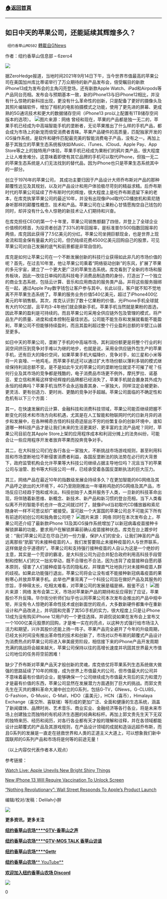 ###  [:house:返回首頁](https://github.com/ourhimalayas/txt)
---


## 如日中天的苹果公司，还能延续其辉煌多久？
` 纽约香草山MOS02` [轉載自GNews](https://gnews.org/zh-hans/1541840/)

作者：纽约香草山信息部 – 6zero4

![](https://assets.gnews.org/wp-content/uploads/2021/09/s2.jpg)





据ZeroHedge报道，当地时间2021年9月14日下午，当今世界市值最高的苹果公司在美国加州库比蒂诺举行了万众期待的新产品发布会，倍受瞩目的新款iPhone13成为发布会的主角闪亮登场，还有新款Apple Watch、iPad和Airpods等产品同台亮相。发布会与预期基本一致，新的iPhone13与旧iPhone12相比，并没有什么惊艳的新科技出现，更没有什么革命性的创新，只是配备了更好的摄像头及其照片编辑软件，增加了相机的电影拍摄模式之功能，使用了更先进的屏幕、更成熟的5G通讯技术和更大的数据储存空间（iPhone13 pro以上配置有1TB储存空间版本的选项）。
![](https://assets.gnews.org/wp-content/uploads/2021/09/4-5.png)图片来源：网络
曾经和现在，苹果的产品都是独一无二的，苹果手机已经成为中高端智能手机的垄断者，无论苹果推出了什么样的手机产品，都会成为市场上的新宠而倍受消费者青睐。苹果产品硬件的高质量，匹配独家开发的iOS操作系统，是软件和硬件匹配最完美的智能消费电子产品，没有之一。再加上基于其独立的苹果生态系统板块如iMusic、iTunes、iCloud、Apple Pay、App Store等之上的独特用户体验，苹果手机已经成为果粉们的鸦片类产品，很大程度上让人难舍难分。这意味着即使有其它品牌的手机可以取代iPhone，但独一无二的苹果生态系统是人们无法找到的替代品，因为iPhone也只是苹果生态系统其中的一部分。

创立于1976年的苹果公司， 其成功主要归因于产品设计大师乔布斯对产品的那种颠覆性远见及其规划，以及对产品设计和用户体验极尽苛刻的精益求精。后乔布斯时代的苹果公司延续了乔布斯时代的辉煌，很大程度上是吃乔布斯遗留下来的老本，在库克执掌苹果公司的最近10年，并没有出现像iPod取代CD播放机和索尼随身听那样的颠覆性概念、技术和产品。苹果公司在让果粉心甘情愿掏空自己钱包的同时，却并没有什么令人惊艳的新技术让人们期待和兴奋。

在库克担任CEO的第一个十年里，苹果公司销售额翻了四倍，并登上了全球企业价值榜的榜首，为投资者创造了33%的年回报率，是标准普尔500指数回报率的两倍，库克因此获得了7.5亿美元的分红。苹果公司坐拥巨额现金，也是世界上现金流和现金保有量最大的公司，但仍陆续花费4500亿美元回购自己的股票，可见苹果公司对自己发展的底气和前景都是非常自信的。

库克是如何让苹果公司在一个不断发展创新的科技行业获得如此非凡的市场价值的呢？首先，在过去10年里，他让苹果公司乘着“网络驱动创新”的东风，扩展了苹果的多元宇宙，建立了一个更大更广泛的苹果生态系统。库克看到了全新的市场和服务板块，因此一改往日单纯的高科技电子消费品制造商的身份，打造出了一个独立的商业生态系统，包括云计算、音乐和应用商店的服务类产品，并将这些服务捆绑在一起，通过Apple Pay数字钱包让客户参与其中，长此以往，客户就不知不觉地离不开苹果生态系统了。苹果的服务业务价值540亿美元，超过了iPhone400亿美元的年销售额。其次，库克认识到了数十亿果粉的价值，光iPhone手机全球就有大约10亿部，且平均3-4年他们就会换新手机，苹果手机当然就是果粉的首选，因此苹果的盈利是可持续的。而且苹果公司采用全供应链外包及管理的模式，将产品生产的质量、进度和成本控制在最佳状态。公司能不能生存和发展就看能不能盈利，苹果公司不但能够持续盈利，而且其盈利超过整个行业盈利总额的半壁江山甚至更多。

如日中天的苹果公司，垄断了手机的中高端市场，其利润份额更是将整个行业的利润空间挤压到竞争对手难以为继的地步，也就是说，采用全供应链外包生产的苹果手机，还有巨大的降价空间，如果苹果手机大幅降价，竞争对手，如三星和小米等将一片哀嚎、一地鸡毛，而苹果手机还可以通过扩大市场份额以薄利多销的模式继续保持利润总额不变。是不是如此牛叉的苹果公司的垄断地位就坚不可摧了呢？任何行业及其市场的竞争都是残酷的，电子消费品市场更不例外，摩托罗拉、诺基亚、爱立信和黑莓这样曾经辉煌的品牌都已经消失了，苹果手机就会置身其外成为永恒的经典吗？苹果手机当然不会永远独善其身、一家独大，同样注定会被更新、更灵活、更有创造力、更时尚、更酷的竞争对手超越。苹果公司面临的不确定性和危机有以下三个方面：

其一，在快速发展的云计算、金融科技和消费科技领域，苹果公司能否继续把握不断变化的技术和市场方向和机遇，尤其是在人工智能和物联网时代的日新月异的进步和发展中，在各种稀奇古怪的科技奇迹层出不穷的纷繁复杂的创新环境中，谁知道哪一种科技产品才是让我们未来的生活更美好、更丰富的主流产品呢？同时，苹果公司目前在其Apple Store上架的应用程序成本和利润分摊上的法务纠纷，可能会让一些应用程序开发者放弃苹果而投奔竞争对手。

其二，在大科技公司们在各行各业一家独大，不断挑战市场游戏规则，甚至利用科技和市场垄断地位不断侵害消费者利益，各国反垄断法的执法势在必行的大背景下，政府监管机构会允许苹果等大科技公司继续占据主导地位吗？况且当下的苹果公司与油管、脸书等大科技公司一样，已经承受着各国反垄断执法的巨大压力。

其三，网络产品在最近10年的指数级发展会持续多久？在更加智能的6G网络及其产品呼之欲出的大环境下，4G乃至刚刚推出一年堪称鸡肋的5G网络及其产品，市场反应已经趋于饱和或冷淡。科技创始于人类并服务于人类，一旦新的科技革命出现，将伴随着新思维、新概念、新技术、新产品和新习惯的登台亮相，当下人类看似离不开的智能手机也许一夜之间就过时了，就像iPod当初取代CD播放器和索尼随身听一样不可思议却广被接受。富可敌一个大富国的苹果公司总不可能买下所有有前途的初创公司和独角兽公司吧？
![](https://assets.gnews.org/wp-content/uploads/2021/09/2-9.png)图片来源：网络
同时在本次发布会上，苹果公司还介绍了最新款iPhone 13及其iOS操作系统增加了以新冠病毒疫苗接种卡解锁屏幕的功能，要求用户在解锁屏幕前确认疫苗接种状态。库克在台上踱步时说：“我们苹果公司正在尽自己的一份力量，保护人们的安全，让我们神圣的产品远离那些“肮脏”的未接种疫苗的人，我们发誓要阻止未接种疫苗的人与世界联系，这样做是合乎道德的”。苹果公司和支持强行接种疫苗的人自认为这是一个绝妙的主意，其实是一个荒谬的霸凌，是大科技公司为迎合并配合政府利用高科技手段管制和控制人们的又一拙劣举动，既不合理也不合法，因为违背了疫苗接种自愿的基本原则，侵害了人们接种疫苗与否的隐私权，并理直气壮地执行对未接种疫苗人群的歧视。如果此功能强行退出，苹果公司将会让没有或不能接种新冠病毒疫苗的果粉寒心并放弃苹果手机。此举也严重背离了一个科技公司旨在做好产品及其服务的宗旨，手伸得太长，吃相太难看，对苹果公司的发展是福是祸，殷鉴不远！
![](https://assets.gnews.org/wp-content/uploads/2021/09/3-11.png)图片来源：网络
发布会第二天，市场对苹果新产品的期待和反应得到了应证，苹果股价不升反降。华尔街分析师们似乎也认同苹果公司本次发布会推出的产品中规中矩，并没有令人惊艳的革命性技术或创新面世的观点，大多数新硬件都集中在重新设计和产品改进上，并巩固和完善了其5G手机的实力，很大程度上只是让iPhone 13成为没有购买iPhone 12用户的一个更佳选择。并调侃说如果在发布会上宣布又一个1000亿美元股票的回购，才是唯一实在的亮点，以这种方式强行给市场注入活力和期望，兴许其股价还能上扬一阵子。苹果产品完全避开了今年的升级周期，已经太长时间没有推出革命性的技术和创新了，市场对以乔布斯的颠覆式产品设计为消费热点的苹果公司将进入审美疲劳阶段，相信接下来的iPhone产品开发周期充满的挑战将会越来越大，苹果公司保持以往的高增长速度并巩固其世界最大市值公司地位的任务将空前困难！

缺少了乔布斯对苹果产品天才般创新的灵魂，库克依仗将苹果系列生态系统做大做强的思路延续了10年的辉煌，成为世界上市值最大的公司，但市值最大的公司并不意味着最有价值的企业，能够确保一个公司继续成为市值最大背后的实力和潜力才是最有价值的东西，苹果公司显然在发展潜力方面遇到了巨大的挑战。而郭文贵先生在灭共的爆料革命大潮中创立的G系列，包括G-TV，GNews，G-CLUBS，G-Fashion，G-Music，G-Mall，HDO（喜美元），HCN（喜币），Himalaya Exchange（喜交所、喜联储）等形成的更加广泛、全面和健康的生态系统，涵盖了新闻媒体、品牌时尚、艺术音乐、商业实业、金融经济等各行各业，将是未来市场上创建独立而独特的有机经济生态圈的经典和标杆。再加上郭文贵先生天下无双的独特来历、经历和阅历，对各行各业都有天才般的理解和诠释，并在各领域都能设计出颠覆式的产品及其游戏规则，在产品设计领域的成就和造诣远超乔布斯，而且G系列的发展是一直走在拯救世界和人类的正道主义大道上，可以想象我们新中国联邦的G系列产品和市场将是何等的前途无量！

（以上内容仅代表作者本人观点）

参考链接：

[Watch Live: Apple Unevils New Bright Shiny Things](https://www.zerohedge.com/technology/nothing-lasts-forever-threat-apple-three-fold)

[New IPhone 13 Will Require Vaccination To Unlock Screen](https://babylonbee.com/news/new-iphone-will-require-vaccination-to-unlock-screen)

[“Nothing Revolutionary”: Wall Street Responds To Apple’s Product Launch](https://www.zerohedge.com/markets/nothing-revolutionary-wall-street-responds-apples-product-launch)

编辑/校对/发稿：Delilah小胖

![](https://assets.gnews.org/wp-content/uploads/2021/09/calendar_sep-2.jpg)

**更多资讯，更多关注**

[**纽约香草山农场****GTV-香草山之声**](https://gtv.org/user/5ffbdcd7f579a75e0bd123e6)

[**纽约香草山农场****GTV-MOS TALK 香草山访谈**](https://gtv.org/user/5e9dcdd50dbf207957d89bcd)

[**纽约香草山农场****Gettr**](https://www.gettr.com/user/himalaya_mos)

[**纽约香草山农场**** YouTube**](https://www.youtube.com/channel/UCSLHrqs6Pil7V-_jOuZVVgg)

[**欢迎加入纽约香草山农场 Discord**](https://discord.gg/ChqXAHd)

![](https://assets.gnews.org/wp-content/uploads/2021/09/s2.jpg)





0

